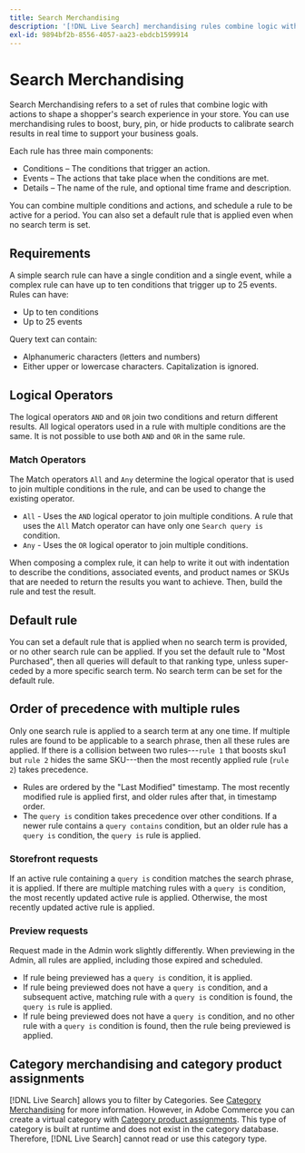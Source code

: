 ```yaml
---
title: Search Merchandising
description: '[!DNL Live Search] merchandising rules combine logic with actions to shape the shopping experience.'
exl-id: 9894bf2b-8556-4057-aa23-ebdcb1599914
---
```

# Search Merchandising

Search Merchandising refers to a set of rules that combine logic with actions to shape a shopper's search experience in your store. You can use merchandising rules to boost, bury, pin, or hide products to calibrate search results in real time to support your business goals.

Each rule has three main components:

* Conditions – The conditions that trigger an action.
* Events – The actions that take place when the conditions are met.
* Details – The name of the rule, and optional time frame and description.

You can combine multiple conditions and actions, and schedule a rule to be active for a period. You can also set a default rule that is applied even when no search term is set.

## Requirements

A simple search rule can have a single condition and a single event, while a complex rule can have up to ten conditions that trigger up to 25 events.
Rules can have:

* Up to ten conditions
* Up to 25 events

Query text can contain:

* Alphanumeric characters (letters and numbers)
* Either upper or lowercase characters. Capitalization is ignored.

## Logical Operators

The logical operators `AND` and `OR` join two conditions and return different results. All logical operators used in a rule with multiple conditions are the same. It is not possible to use both `AND` and `OR` in the same rule.

### Match Operators

The Match operators `All` and `Any` determine the logical operator that is used to join multiple conditions in the rule, and can be used to change the existing operator.

* `All` - Uses the `AND` logical operator to join multiple conditions. A rule that uses the `All` Match operator can have only one `Search query is` condition.
* `Any` - Uses the `OR` logical operator to join multiple conditions.

When composing a complex rule, it can help to write it out with indentation to describe the conditions, associated events, and product names or SKUs that are needed to return the results you want to achieve. Then, build the rule and test the result.

## Default rule

You can set a default rule that is applied when no search term is provided, or no other search rule can be applied. If you set the default rule to "Most Purchased", then all queries will default to that ranking type, unless super-ceded by a more specific search term. No search term can be set for the default rule.

## Order of precedence with multiple rules

Only one search rule is applied to a search term at any one time.
If multiple rules are found to be applicable to a search phrase, then all these rules are applied. If there is a collision between two rules---`rule 1` that boosts sku1 but `rule 2` hides the same SKU---then the most recently applied rule (`rule 2`) takes precedence.

* Rules are ordered by the "Last Modified" timestamp. The most recently modified rule is applied first, and older rules after that, in timestamp order.
* The `query is` condition takes precedence over other conditions. If a newer rule contains a `query contains` condition, but an older rule has a `query is` condition, the `query is` rule is applied.

### Storefront requests

If an active rule containing a `query is` condition matches the search phrase, it is applied. If there are multiple matching rules with a `query is` condition, the most recently updated active rule is applied.
Otherwise, the most recently updated active rule is applied.

### Preview requests

Request made in the Admin work slightly differently. When previewing in the Admin, all rules are applied, including those expired and scheduled.

* If rule being previewed has a `query is` condition, it is applied.
* If rule being previewed does not have a `query is` condition, and a subsequent active, matching rule with a `query is` condition is found, the `query is` rule is applied.
* If rule being previewed does not have a `query is` condition, and no other rule with a `query is` condition is found, then the rule being previewed is applied.

## Category merchandising and category product assignments

[!DNL Live Search] allows you to filter by Categories. See [Category Merchandising](category-merch.md) for more information.
However, in Adobe Commerce you can create a virtual category with [Category product assignments](https://experienceleague.adobe.com/docs/commerce-admin/catalog/categories/products-in-category/categories-product-assignments.html). This type of category is built at runtime and does not exist in the category database. Therefore, [!DNL Live Search] cannot read or use this category type.
